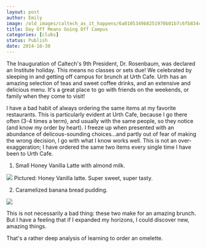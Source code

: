 ```yaml
---
layout: post
author: Emily
image: /old_images/caltech_as_it_happens/6a0105349b8251970b01b7c6fb834c970b.jpg
title: Day Off Means Going Off Campus 
categories: [clubs]
status: Publish
date: 2014-10-30
---
```


The Inauguration of Caltech's 9th President, Dr. Rosenbaum, was declared an Institute holiday. This means no classes or sets due! We celebrated by sleeping in and getting off campus for brunch at Urth Cafe. Urth has an amazing selection of teas and sweet coffee drinks, and an extensive and delicious menu. It's a great place to go with friends on the weekends, or family when they come to visit!

I have a bad habit of always ordering the same items at my favorite restaurants. This is particularly evident at Urth Cafe, because I go there often (3-4 times a term), and usually with the same people, so they notice (and know my order by heart). I freeze up when presented with an abundance of delicous-sounding choices...and partly out of fear of making the wrong decision, I go with what I know works well. This is not an over-exaggeration; I have ordered the same two items every single time I have been to Urth Cafe.

1. Small Honey Vanilla Latte with almond milk.


![](/old_images/6a0105349b8251970b01bb07a0b821970d.jpg)
Pictured: Honey Vanilla latte. Super sweet, super tasty.

2. Caramelized banana bread pudding.


![](/old_images/caltech_as_it_happens/6a0105349b8251970b01bb07a0b8f8970d.jpg)

This is not necessarily a bad thing: these two make for an amazing brunch. But I have a feeling that if I expanded my horizons, I could discover new, amazing things.

That's a rather deep analysis of learning to order an omelette.

